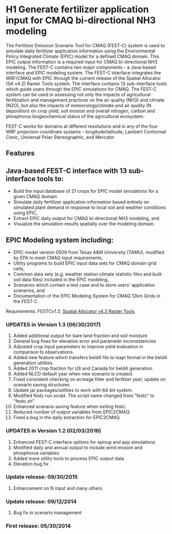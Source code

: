 # H1 Generate fertilizer application input for CMAQ bi-directional NH3 modeling

The Fertilizer Emission Scenario Tool for CMAQ (FEST-C) system is used to simulate daily fertilizer application information using the Environmental Policy Integrated Climate (EPIC) model for a defined CMAQ domain. This EPIC output information is a required input for CMAQ bi-directional NH3 modeling. The FEST-C contains two major components - a Java-based interface and EPIC modeling system. The FEST-C interface integrates the WRF/CMAQ with EPIC through the current release of the Spatial Allocator (SA v4.2) Raster Tools system. The interface contains 13 sub-interface tools which guide users through the EPIC simulations for CMAQ. The FEST-C system can be used in assessing not only the impacts of agricultural fertilization and management practices on the air quality (NH3) and climate (N2O), but also the impacts of meteorology/climate and air quality (N deposition) on crop yield, soil erosion and overall nitrogen, carbon and phosphorus biogeochemical status of the agricultural ecosystem. 

FEST-C works for domains at different resolutions and in any of the four WRF projection coordinate systems - longitude/latitude, Lambert Conformal Conic, Universal Polar Stereographic, and Mercator

## Features

## Java-based FEST-C interface with 13 sub-interface tools to:

-	Build the input database of 21 crops for EPIC model simulations for a given CMAQ domain
-	Simulate daily fertilizer application information based entirely on simulated plant demand in response to local soil and weather conditions using EPIC,
-	Extract EPIC daily output for CMAQ bi-directional NH3 modeling, and
-	Visualize the simulation results spatially over the modeling domain.

## EPIC Modeling system including:

-	EPIC model version 0509 from Texas A&M University (TAMU), modified by EPA to meet CMAQ input requirements, 
-	Utility programs to build EPIC input data sets for CMAQ domain grid cells,
-	Common data sets (e.g. weather station climate statistic files and built soil data files) included in the 
EPIC modeling,
-	Scenarios which contain a test case and to store users\' application scenarios, and
-	Documentation of the EPIC Modeling System for CMAQ 12km Grids in the FEST-C.

Requirements: FESTCv1.3, [Spatial Allocator v4.3 Raster Tools](https://github.com/CMASCenter/Spatial-Allocator)  


### UPDATES in Version 1.3 (06/30/2017)

1. Added additional output for bare land fraction and soil moisture
2. General bug fixes for elevation error and parameter inconsistencies
3. Adjusted crop input parameters to improve yield evaluation in comparison to observations.
4. Added new feature which transfers beld4 file to ioapi format in the beld4 generation utilities.
5. Added 2011 crop fraction for US and Canada for beld4 generation.
6. Added NLCD default year when new scenario is created.
7. Fixed consistent checking on acreage filter and fertlizer year; update on scenario saving structures.
8. Update jar packages/utilities to work with 64-bit system.
9. Modified festc run script.  The script name changed from "festc" to "festc.sh"
10. Enhanced scenario saving feature when exiting festc.
11. Reduced number of output variables from EPIC2CMAQ
12. Fixed a bug in the daily extraction for EPIC2CMAQ

### UPDATES in Version 1.2  (02/03/2016)

1. Enhanced FEST-C interface options for spinup and app simulations
2. Modified daily and annual output to include wind erosion and phosphorus variables
3. Added more utility tools to process EPIC output data
4. Elevation bug fix



### Update release: 09/30/2015

1. Enhancement on N input and many others

### Update release: 09/12/2014  

1. Bug fix in scenario management

### First release:  05/30/2014
